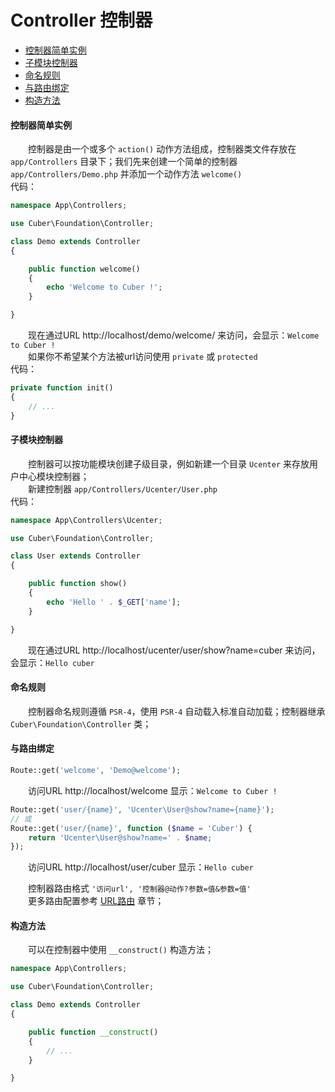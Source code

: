 # Controller 控制器

- [控制器简单实例](#example)
- [子模块控制器](#module)
- [命名规则](#namingrules)
- [与路由绑定](#bindroute)
- [构造方法](#construct)

#### <a name="example">控制器简单实例</a>

　　控制器是由一个或多个 `action()` 动作方法组成，控制器类文件存放在 `app/Controllers` 目录下；我们先来创建一个简单的控制器 `app/Controllers/Demo.php` 并添加一个动作方法 `welcome()`<br />代码：

```php
namespace App\Controllers;

use Cuber\Foundation\Controller;

class Demo extends Controller
{

    public function welcome()
    {
        echo 'Welcome to Cuber !';
    }

}
```

　　现在通过URL http://localhost/demo/welcome/ 来访问，会显示：`Welcome to Cuber !`<br />
　　如果你不希望某个方法被url访问使用 `private` 或 `protected` <br />代码：

```php
private function init()
{
    // ...
}
```


#### <a name="module">子模块控制器</a>

　　控制器可以按功能模块创建子级目录，例如新建一个目录 `Ucenter` 来存放用户中心模块控制器；<br />
　　新建控制器 `app/Controllers/Ucenter/User.php`<br />代码：

```php
namespace App\Controllers\Ucenter;

use Cuber\Foundation\Controller;

class User extends Controller
{

    public function show()
    {
        echo 'Hello ' . $_GET['name'];
    }

}
```

　　现在通过URL http://localhost/ucenter/user/show?name=cuber 来访问，会显示：`Hello cuber`<br />


#### <a name="namingrules">命名规则</a>

　　控制器命名规则遵循 `PSR-4`，使用 `PSR-4` 自动载入标准自动加载；控制器继承 `Cuber\Foundation\Controller` 类；<br />


#### <a name="bindroute">与路由绑定</a>

```php
Route::get('welcome', 'Demo@welcome');
```


　　访问URL http://localhost/welcome 显示：`Welcome to Cuber !`<br />


```php
Route::get('user/{name}', 'Ucenter\User@show?name={name}');
// 或
Route::get('user/{name}', function ($name = 'Cuber') {
    return 'Ucenter\User@show?name=' . $name;
});
```

　　访问URL http://localhost/user/cuber 显示：`Hello cuber`<br />

　　控制器路由格式 `'访问url', '控制器@动作?参数=值&参数=值'`<br />
　　更多路由配置参考 [URL路由](https://github.com/gocuber/guide/blob/master/md/route.md) 章节；


#### <a name="construct">构造方法</a>


　　可以在控制器中使用 `__construct()` 构造方法；


```php
namespace App\Controllers;

use Cuber\Foundation\Controller;

class Demo extends Controller
{

    public function __construct()
    {
        // ...
    }

}
```
